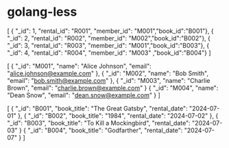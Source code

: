 # golang-less

[
    { "_id": 1, "rental_id": "R001", "member_id": "M001","book_id":"B001"},
    { "_id": 2, "rental_id": "R002", "member_id": "M002","book_id":"B002"},
    { "_id": 3, "rental_id": "R003", "member_id": "M001","book_id":"B003"},
    { "_id": 4, "rental_id": "R004", "member_id": "M003" ,"book_id":"B004"}
]

[
    { "_id": "M001", "name": "Alice Johnson", "email": "alice.johnson@example.com" },
    { "_id": "M002", "name": "Bob Smith", "email": "bob.smith@example.com" },
    { "_id": "M003", "name": "Charlie Brown", "email": "charlie.brown@example.com" }
    { "_id": "M004", "name": "Dean Snow", "email": "dean.snow@example.com" }
]

[
    { "_id": "B001", "book_title": "The Great Gatsby", "rental_date": "2024-07-01" },
    { "_id": "B002",  "book_title": "1984", "rental_date": "2024-07-02" },
    { "_id": "B003", "book_title": "To Kill a Mockingbird", "rental_date": "2024-07-03" }
    { "_id": "B004", "book_title": "Godfarther", "rental_date": "2024-07-07" }
]
